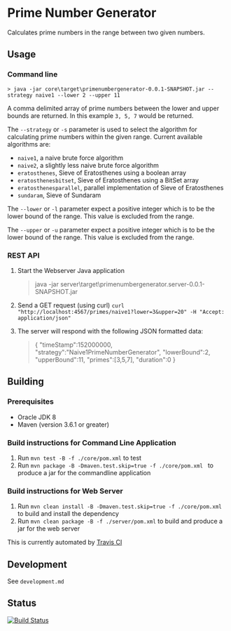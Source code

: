 # Prime Number Generator
Calculates prime numbers in the range between two given numbers.

## Usage

### Command line

    > java -jar core\target\primenumbergenerator-0.0.1-SNAPSHOT.jar --strategy naive1 --lower 2 --upper 11
    
A comma delimited array of prime numbers between the lower and upper bounds are returned. In this example `3, 5, 7` would be returned.
    
The `--strategy` or `-s` parameter is used to select the algorithm for calculating prime numbers within the given range.  Current available algorithms are:

* `naive1`, a naive brute force algorithm
* `naive2`, a slightly less naive brute force algorithm
* `eratosthenes`, Sieve of Eratosthenes using a boolean array
* `eratosthenesbitset`, Sieve of Eratosthenes using a BitSet array
* `eratosthenesparallel`, parallel implementation of Sieve of Eratosthenes
* `sundaram`, Sieve of Sundaram

The `--lower` or `-l` parameter expect a positive integer which is to be the lower bound of the range.  This value is excluded from the range.

The `--upper` or `-u` parameter expect a positive integer which is to be the lower bound of the range.  This value is excluded from the range.

### REST API

1. Start the Webserver Java application

    > java -jar server\target\primenumbergenerator.server-0.0.1-SNAPSHOT.jar

2. Send a GET request (using curl) `curl "http://localhost:4567/primes/naive1?lower=3&upper=20" -H "Accept: application/json"`
3. The server will respond with the following JSON formatted data:

    > {
    >     "timeStamp":152000000,
    >     "strategy":"Naive1PrimeNumberGenerator",
    >     "lowerBound":2,
    >     "upperBound":11,
    >     "primes":[3,5,7],
    >     "duration":0
    > }

## Building

### Prerequisites

* Oracle JDK 8
* Maven (version 3.6.1 or greater)

### Build instructions for Command Line Application

1. Run `mvn test -B -f ./core/pom.xml` to test
2. Run `mvn package -B -Dmaven.test.skip=true -f ./core/pom.xml ` to produce a jar for the commandline application

### Build instructions for Web Server

1. Run `mvn clean install -B -Dmaven.test.skip=true -f ./core/pom.xml` to build and install the dependency
2. Run `mvn clean package -B -f ./server/pom.xml` to build and produce a jar for the web server

This is currently automated by [Travis CI](https://travis-ci.org/iainsproat/primenumbergenerator)

## Development

See `development.md`

## Status

[![Build Status](https://travis-ci.com/iainsproat/primenumbergenerator.svg?token=rYjyitVciFC8MzR7fqgy&branch=master)](https://travis-ci.com/iainsproat/primenumbergenerator)
